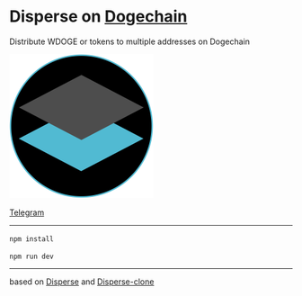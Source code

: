 # Disperse on [Dogechain](https://dogechain.dog)

Distribute WDOGE or tokens to multiple addresses on Dogechain

![DisperseIcon](src/assets/disperse256.png)

[Telegram](https://t.me/mazetokens)

---

`npm install`

`npm run dev` 

---

based on [Disperse](https://disperse.app/) and [Disperse-clone](https://github.com/rajkharvar/disperse-clone)

